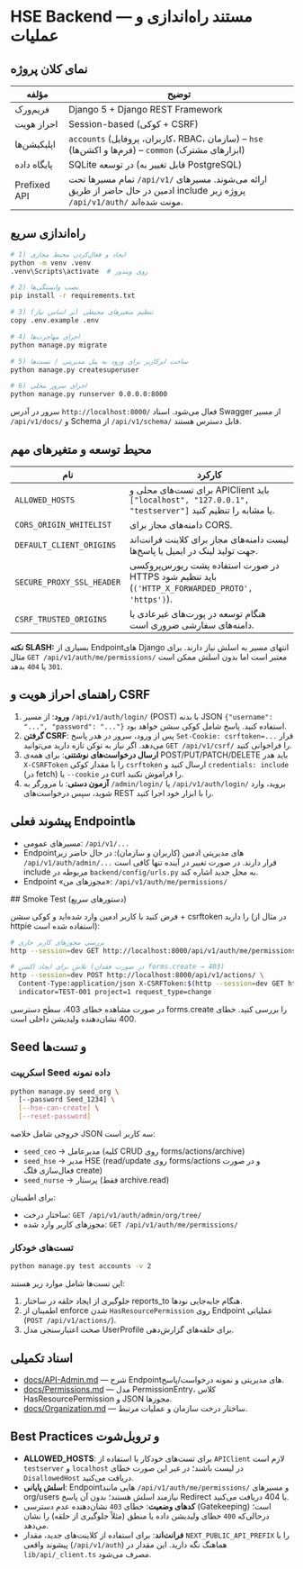# HSE Backend — مستند راه‌اندازی و عملیات

## نمای کلان پروژه

| مؤلفه | توضیح |
|-------|-------|
| فریم‌ورک | Django 5 + Django REST Framework |
| احراز هویت | Session-based (کوکی + CSRF) |
| اپلیکیشن‌ها | `accounts` (کاربران، پروفایل، RBAC، سازمان) – `hse` (فرم‌ها و اکشن‌ها) – `common` (ابزارهای مشترک) |
| پایگاه داده | SQLite در توسعه (قابل تغییر به PostgreSQL) |
| Prefixed API | تمام مسیرها تحت `/api/v1/` ارائه می‌شوند. مسیرهای ادمین در حال حاضر از طریق include پروژه زیر `/api/v1/auth/` مونت شده‌اند. |

## راه‌اندازی سریع

```bash
# 1) ایجاد و فعال‌کردن محیط مجازی
python -m venv .venv
.venv\Scripts\activate  # روی ویندوز

# 2) نصب وابستگی‌ها
pip install -r requirements.txt

# 3) تنظیم متغیرهای محیطی (بر اساس نیاز)
copy .env.example .env

# 4) اجرای مهاجرت‌ها
python manage.py migrate

# 5) ساخت ابرکاربر برای ورود به پنل مدیریتی / تست‌ها
python manage.py createsuperuser

# 6) اجرای سرور محلی
python manage.py runserver 0.0.0.0:8000
```

سرور در آدرس `http://localhost:8000/` فعال می‌شود. اسناد Swagger از مسیر `/api/v1/docs/` و Schema از `/api/v1/schema/` قابل دسترس هستند.

## محیط توسعه و متغیرهای مهم

| نام | کارکرد |
|-----|--------|
| `ALLOWED_HOSTS` | برای تست‌های محلی و APIClient باید `["localhost", "127.0.0.1", "testserver"]` یا مشابه را تنظیم کنید. |
| `CORS_ORIGIN_WHITELIST` | دامنه‌های مجاز برای CORS. |
| `DEFAULT_CLIENT_ORIGINS` | لیست دامنه‌های مجاز برای کلاینت فرانت‌اند جهت تولید لینک در ایمیل یا پاسخ‌ها. |
| `SECURE_PROXY_SSL_HEADER` | در صورت استفاده پشت ریورس‌پروکسی HTTPS باید تنظیم شود (`('HTTP_X_FORWARDED_PROTO', 'https')`). |
| `CSRF_TRUSTED_ORIGINS` | هنگام توسعه در پورت‌های غیرعادی یا دامنه‌های سفارشی ضروری است. |

**نکته SLASH:** بسیاری از Endpointهای Django انتهای مسیر به اسلش نیاز دارند. برای مثال `GET /api/v1/auth/me/permissions/` معتبر است اما بدون اسلش ممکن است `301` یا `404` بدهد.

## راهنمای احراز هویت و CSRF

1. **ورود**: از مسیر `/api/v1/auth/login/` (POST) با بدنه JSON `{"username": "...", "password": "..."}` استفاده کنید. پاسخ شامل کوکی سشن خواهد بود.
2. **گرفتن CSRF**: پس از ورود، سرور در هدر پاسخ `Set-Cookie: csrftoken=...` قرار می‌دهد. اگر نیاز به توکن تازه دارید می‌توانید `GET /api/v1/csrf/` را فراخوانی کنید.
3. **ارسال درخواست‌های نوشتنی**: برای همه‌ی POST/PUT/PATCH/DELETE باید هدر `X-CSRFToken` را با مقدار کوکی `csrftoken` ارسال کنید و `credentials: include` (در fetch) یا `--cookie` در curl را فراموش نکنید.
4. **آزمون دستی**: با مرورگر به `/admin/login/` یا `/api/v1/auth/login/` بروید، وارد شوید، سپس درخواست‌های REST را با ابزار خود اجرا کنید.

## پیشوند فعلی Endpointها

- مسیرهای عمومی: `/api/v1/...`
- Endpointهای مدیریتی ادمین (کاربران و سازمان): در حال حاضر زیر `/api/v1/auth/admin/...` قرار دارند. در صورت تغییر در آینده تنها کافی است include مربوطه در `backend/config/urls.py` به محل جدید اشاره کند.
- Endpoint «مجوزهای من»: `/api/v1/auth/me/permissions/`

##‌ Smoke Test (دستورهای سریع)

فرض کنید با کاربر ادمین وارد شده‌اید و کوکی سشن + csrftoken را دارید (در مثال از httpie استفاده شده است):

```bash
# بررسی مجوزهای کاربر جاری
http --session=dev GET http://localhost:8000/api/v1/auth/me/permissions/

# تلاش برای ایجاد اکشن (در صورت فقدان forms.create → 403)
http --session=dev POST http://localhost:8000/api/v1/actions/ \
  Content-Type:application/json X-CSRFToken:$(http --session=dev GET http://localhost:8000/api/v1/csrf/ | jq -r '.csrfToken') \
  indicator=TEST-001 project=1 request_type=change
```
در صورت مشاهده خطای 403، سطح دسترسی forms.create را بررسی کنید. خطای 400 نشان‌دهنده ولیدیشن داخلی است.

## Seed و تست‌ها

### اسکریپت Seed داده نمونه

```bash
python manage.py seed_org \
  [--password Seed_1234] \
  [--hse-can-create] \
  [--reset-password]
```

خروجی شامل خلاصه JSON سه کاربر است:

- `seed_ceo` → مدیرعامل (کلیه CRUD روی forms/actions/archive)
- `seed_hse` → مدیر HSE (read/update روی forms/actions و در صورت فعال‌سازی فلگ create)
- `seed_nurse` → پرستار (فقط archive.read)

برای اطمینان:
- ساختار درخت: `GET /api/v1/auth/admin/org/tree/`
- مجوزهای کاربر وارد شده: `GET /api/v1/auth/me/permissions/`

### تست‌های خودکار

```bash
python manage.py test accounts -v 2
```

این تست‌ها شامل موارد زیر هستند:
1. جلوگیری از ایجاد حلقه در ساختار reports_to هنگام جابه‌جایی نودها.
2. اطمینان از enforce شدن `HasResourcePermission` روی Endpoint عملیاتی (`POST /api/v1/actions/`).
3. صحت اعتبارسنجی مدل UserProfile برای حلقه‌های گزارش‌دهی.

## اسناد تکمیلی

- [docs/API-Admin.md](../docs/API-Admin.md) — شرح Endpointهای مدیریتی و نمونه درخواست/پاسخ.
- [docs/Permissions.md](../docs/Permissions.md) — مدل PermissionEntry، کلاس HasResourcePermission و JSON مجوزها.
- [docs/Organization.md](../docs/Organization.md) — ساختار درخت سازمان و عملیات مرتبط.

## Best Practices و تروبل‌شوت

- **ALLOWED_HOSTS**: برای تست‌های خودکار یا استفاده از `APIClient` لازم است `testserver` و `localhost` در لیست باشند؛ در غیر این صورت خطای `DisallowedHost` دریافت می‌کنید.
- **اسلش پایانی**: Endpointهایی مانند `/api/v1/auth/me/permissions/` و مسیرهای org/users نیازمند اسلش هستند؛ بدون آن پاسخ Redirect یا 404 دریافت می‌کنید.
- **کدهای وضعیت**: خطای `403` نشان‌دهنده عدم دسترسی (Gatekeeping) است؛ درحالی‌که `400` خطای ولیدیشن داده یا منطق (مثلاً جلوگیری از حلقه) را نشان می‌دهد.
- **فرانت‌اند**: برای استفاده از کلاینت‌های جدید، مقدار `NEXT_PUBLIC_API_PREFIX` را با پیشوند واقعی (`/api/v1/auth`) هماهنگ نگه دارید. این مقدار در `lib/api/_client.ts` مصرف می‌شود.

